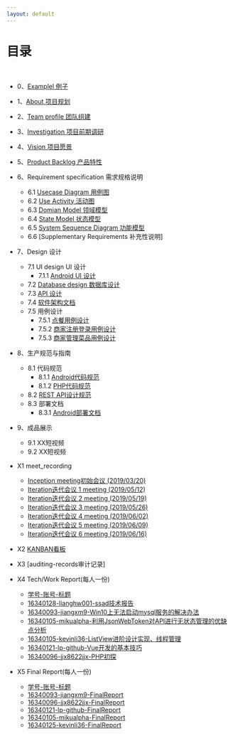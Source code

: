 ```yaml
---
layout: default
---
```


# [](#TOC)目录

&nbsp;&nbsp; 

* 0、[Examplel 例子](doc/00-Example)
* 1、[About 项目规划](doc/01-About)
* 2、[Team profile 团队组建](doc/02-Team-profile)
* 3、[Investigation 项目前期调研](doc/03-Investigation)
* 4、[Vision 项目愿景](doc/04-product-vision)
* 5、[Product Backlog 产品特性](doc/05-Product-Backlog)
* 6、Requirement specification 需求规格说明
    - 6.1 [Usecase Diagram 用例图](doc/use_case/%E7%94%A8%E4%BE%8B%E5%9B%BE.png)
    - 6.2 [Use Activity 活动图](doc/use_activity/%E6%B4%BB%E5%8A%A8%E5%9B%BE.png)
    - 6.3 [Domian Model 领域模型](pic/06-03-Domain-Model/DomainModel.png)
    - 6.4 [State Model 状态模型](doc/06-04-State-Model)
    - 6.5 [System Sequence Diagram 功能模型](doc/06-05-System-Sequence-Diagrams)
    - 6.6 [Supplementary Requirements 补充性说明]
* 7、Design 设计
    - 7.1 UI design UI 设计
        - 7.1.1 [Android UI 设计](doc/07-01-01-Android-UI-design)
    - 7.2 [Database design 数据库设计](doc/07-02-Database-Design)
    - 7.3 [API 设计](doc/Document(API))
    - 7.4 [软件架构文档](doc/07-04-Software-Architecture-Document)
    - 7.5 用例设计
       - 7.5.1 [点餐用例设计](doc/07-05-01-Order-Usecase-Design)
       - 7.5.2 [商家注册登录用例设计](doc/07-05-02-Online-Usecase-Design)
       - 7.5.3 [商家管理菜品用例设计](doc/07-05-03-Manage-Usecase-Design)
* 8、生产规范与指南
    - 8.1 代码规范
       - 8.1.1 [Android代码规范](doc/Android开发代码规范)
       - 8.1.2 [PHP代码规范](doc/PHP代码规范)
    - 8.2 [REST API设计规范](doc/REST_API_设计规范)
    - 8.3 部署文档
       - 8.3.1 [Android部署文档](doc/08-03-01-Android部署文档)
* 9、成品展示
    - 9.1 XX短视频
    - 9.2 XX短视频
* X1 meet_recording
    - [Inception meeting初始会议 (2019/03/20)](doc/MeetingRecord_01)
    - [Iteration迭代会议 1 meeting (2019/05/12)](doc/MeetingRecord_02)
    - [Iteration迭代会议 2 meeting (2019/05/19)](doc/MeetingRecord_03)
    - [Iteration迭代会议 3 meeting (2019/05/26)](doc/MeetingRecord_04)
    - [Iteration迭代会议 4 meeting (2019/06/02)](doc/MeetingRecord_05)
    - [Iteration迭代会议 5 meeting (2019/06/09)](doc/MeetingRecord_06)
    - [Iteration迭代会议 6 meeting (2019/06/16)](doc/MeetingRecord_07)
        
* X2 [KANBAN看板](https://github.com/orgs/ssad2019/projects)
* X3 [auditing-records审计记录]
* X4 Tech/Work Report(每人一份)
    - [学号-账号-标题](网页)
    - [16340128-lianghw001-ssad技术报告](https://www.baidu.com/s?wd=ssad技术报告例子)
    - [16340093-jiangxm9-Win10上无法启动mysql服务的解决办法](https://jiangxm9.github.io/2019/06/23/Tech-Work-Report/)
    - [16340105-mikualpha-利用JsonWebToken对API进行无状态管理的优缺点分析](doc/16340105-mikualpha-TechReport)
    - [16340105-kevinli36-ListView进阶设计实现、线程管理](doc/16340105_kevinli36_TechReport)
    - [16340121-lp-github-Vue开发的基本技巧](doc/16340121_lp-github_TechReport)
    - [16340096-jjx8622jjx-PHP初探](doc/16340096-jjx8622jjx-TechReport)
* X5 Final Report(每人一份)
    - [学号-账号-标题](网页)
	- [16340093-jiangxm9-FinalReport](doc/16340093-jiangxm9-FinalReport)
	- [16340096-jjx8622jjx-FinalReport](doc/16340096-jjx8622jjx-Final-Report)
	- [16340121-lp-github-FinalReport](doc/16340121_lp-github_FinalReport)
	- [16340105-mikualpha-FinalReport](doc/16340105-mikualpha-FinalReport)
	- [16340125-kevinli36-FinalReport](doc/16340125_kevinli36_Final_Report)
